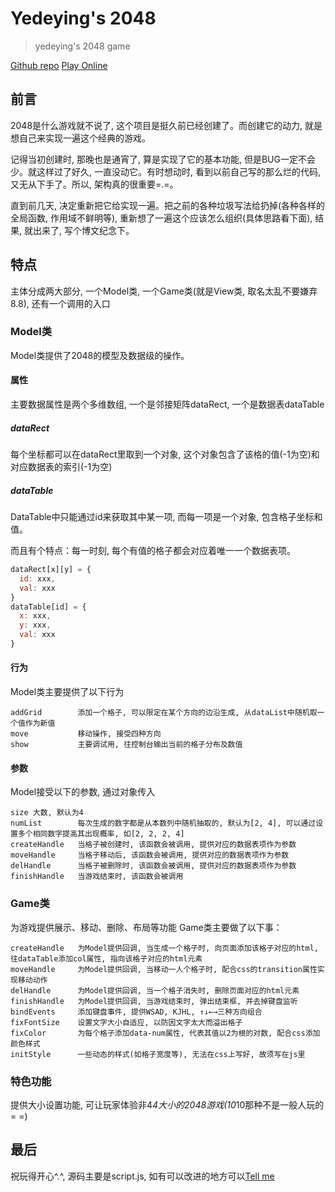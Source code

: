 # Yedeying's 2048
> yedeying's 2048 game

[Github repo](https://github.com/yedeying999/2048)
[Play Online](http://yedeying2048.coding.io)
## 前言
2048是什么游戏就不说了, 这个项目是挺久前已经创建了。而创建它的动力, 就是想自己来实现一遍这个经典的游戏。

记得当初创建时, 那晚也是通宵了, 算是实现了它的基本功能, 但是BUG一定不会少。就这样过了好久, 一直没动它。有时想动时, 看到以前自己写的那么烂的代码, 又无从下手了。所以, 架构真的很重要=.=。

直到前几天, 决定重新把它给实现一遍。把之前的各种垃圾写法给扔掉(各种各样的全局函数, 作用域不鲜明等), 重新想了一遍这个应该怎么组织(具体思路看下面), 结果, 就出来了, 写个博文纪念下。
## 特点
主体分成两大部分, 一个Model类, 一个Game类(就是View类, 取名太乱不要嫌弃8.8), 还有一个调用的入口
### Model类
Model类提供了2048的模型及数据级的操作。
#### 属性
主要数据属性是两个多维数组, 一个是邻接矩阵dataRect, 一个是数据表dataTable
##### dataRect
每个坐标都可以在dataRect里取到一个对象, 这个对象包含了该格的值(-1为空)和对应数据表的索引(-1为空)
##### dataTable
DataTable中只能通过id来获取其中某一项, 而每一项是一个对象, 包含格子坐标和值。

而且有个特点：每一时刻, 每个有值的格子都会对应着唯一一个数据表项。

``` js
dataRect[x][y] = {
  id: xxx,
  val: xxx
}
dataTable[id] = {
  x: xxx,
  y: xxx,
  val: xxx
}
```
#### 行为
Model类主要提供了以下行为
```
addGrid        添加一个格子, 可以限定在某个方向的边沿生成, 从dataList中随机取一个值作为新值
move           移动操作, 接受四种方向
show           主要调试用, 往控制台输出当前的格子分布及数值
```
#### 参数
Model接受以下的参数, 通过对象传入
```
size 大数, 默认为4
numList        每次生成的数字都是从本数列中随机抽取的, 默认为[2, 4], 可以通过设置多个相同数字提高其出现概率, 如[2, 2, 2, 4]
createHandle   当格子被创建时, 该函数会被调用, 提供对应的数据表项作为参数
moveHandle     当格子移动后, 该函数会被调用, 提供对应的数据表项作为参数
delHandle      当格子被删除时, 该函数会被调用, 提供对应的数据表项作为参数
finishHandle   当游戏结束时, 该函数会被调用
```
### Game类
为游戏提供展示、移动、删除、布局等功能
Game类主要做了以下事：
```
createHandle   为Model提供回调, 当生成一个格子时, 向页面添加该格子对应的html, 往dataTable添加col属性, 指向该格子对应的html元素
moveHandle     为Model提供回调, 当移动一人个格子时, 配合css的transition属性实现移动动作
delHandle      为Model提供回调, 当一个格子消失时, 删除页面对应的html元素
finishHandle   为Model提供回调, 当游戏结束时, 弹出结束框, 并去掉键盘监听
bindEvents     添加键盘事件, 提供WSAD, KJHL, ↑↓←→三种方向组合
fixFontSize    设置文字大小自适应, 以防因文字太大而溢出格子
fixColor       为每个格子添加data-num属性, 代表其值以2为根的对数, 配合css添加颜色样式
initStyle      一些动态的样式(如格子宽度等), 无法在css上写好, 故须写在js里
```
### 特色功能
提供大小设置功能, 可让玩家体验非4*4大小的2048游戏(10*10那种不是一般人玩的= =)

## 最后
祝玩得开心^.^, 源码主要是script.js, 如有可以改进的地方可以[Tell me](mailto:yedeying999@gmail.com?subject=about%202048)
